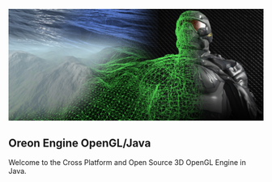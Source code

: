 ![Banner](oreon.engine/doc/image/Banner.png)
## Oreon Engine OpenGL/Java
Welcome to the Cross Platform and Open Source 3D OpenGL Engine in Java.
